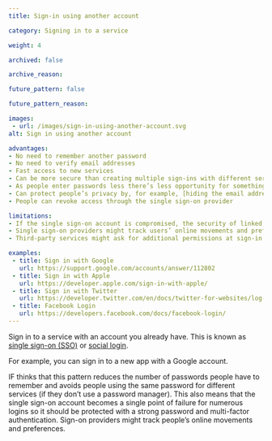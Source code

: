 ```yaml
---
title: Sign-in using another account

category: Signing in to a service

weight: 4

archived: false

archive_reason:

future_pattern: false

future_pattern_reason:

images:
 - url: /images/sign-in-using-another-account.svg
alt: Sign in using another account

advantages:
- No need to remember another password
- No need to verify email addresses
- Fast access to new services
- Can be more secure than creating multiple sign-ins with different services (single sign-on providers tend to be more protected against breaches and offer multi-factor authentication)
- As people enter passwords less there’s less opportunity for something to go wrong, like a hack or misconfigured security
- Can protect people’s privacy by, for example, [hiding the email address from third-party services](https://www.wired.com/story/sign-in-with-apple-sso-google-facebook/)
- People can revoke access through the single sign-on provider

limitations:
- If the single sign-on account is compromised, the security of linked services is at risk and people might be locked out of them
- Single sign-on providers might track users’ online movements and preferences
- Third-party services might ask for additional permissions at sign-in. They might require to, for example, access your contact list, tweet on your behalf, etc. ([Google](https://support.google.com/accounts/answer/3466521))

examples:
 - title: Sign in with Google
   url: https://support.google.com/accounts/answer/112802
 - title: Sign in with Apple
   url: https://developer.apple.com/sign-in-with-apple/
 - title: Sign in with Twitter
   url: https://developer.twitter.com/en/docs/twitter-for-websites/log-in-with-twitter/login-in-with-twitter
 - title: Facebook Login
   url: https://developers.facebook.com/docs/facebook-login/
---
```


Sign in to a service with an account you already have. This is known as [single sign-on (SSO)](https://en.wikipedia.org/wiki/Single_sign-on) or [social login](https://en.wikipedia.org/wiki/Social_login).

For example, you can sign in to a new app with a Google account.

IF thinks that this pattern reduces the number of passwords people have to remember and avoids people using the same password for different services (if they don’t use a password manager). This also means that the single sign-on account becomes a single point of failure for numerous logins so it should be protected with a strong password and multi-factor authentication. Sign-on providers might track people’s online movements and preferences.

